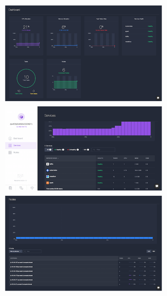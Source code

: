 ![DCOS dashboard](img/dcos-dashboard.png)

![DCOS services](img/dcos-services.png)

![DCOS nodes](img/dcos-nodes.png)


